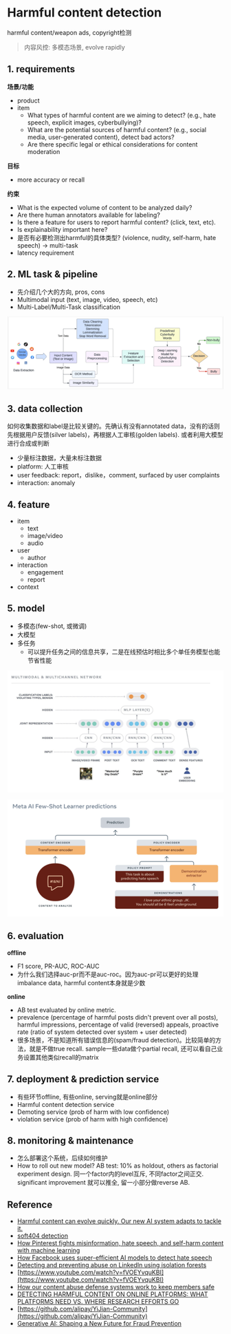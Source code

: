 # Harmful content detection
harmful content/weapon ads, copyright检测

> 内容风控: 多模态场景, evolve rapidly


## 1. requirements

**场景/功能**
- product
- item
  - What types of harmful content are we aiming to detect? (e.g., hate speech, explicit images, cyberbullying)?
  - What are the potential sources of harmful content? (e.g., social media, user-generated content), detect bad actors?
  - Are there specific legal or ethical considerations for content moderation

**目标**
- more accuracy or recall

**约束**
- What is the expected volume of content to be analyzed daily?
- Are there human annotators available for labeling?
- Is there a feature for users to report harmful content? (click, text, etc).
- Is explainability important here?
- 是否有必要检测出harmful的具体类型? (violence, nudity, self-harm, hate speech) -> multi-task
- latency requirement


## 2. ML task & pipeline
- 先介绍几个大的方向, pros, cons
- Multimodal input (text, image, video, speech, etc)
- Multi-Label/Multi-Task classification

![](../../.github/assets/03ml-content-pipe.png)


## 3. data collection
如何收集数据和label是比较关键的。先确认有没有annotated data，没有的话则先根据用户反馈(silver labels)，再根据人工审核(golden labels). 或者利用大模型进行合成或判断

- 少量标注数据，大量未标注数据
- platform: 人工审核
- user feedback: report，dislike，comment, surfaced by user complaints
- interaction: anomaly


## 4. feature

- item
  - text
  - image/video
  - audio
- user
  - author
- interaction
  - engagement
  - report
- context


## 5. model

- 多模态(few-shot, 或微调)
- 大模型
- 多任务
  - 可以提升任务之间的信息共享，二是在线预估时相比多个单任务模型也能节省性能

![](../../.github/assets/03ml-content-encoding.png)

![](../../.github/assets/03ml-content-fewshot.png)


## 6. evaluation

**offline**
- F1 score, PR-AUC, ROC-AUC
- 为什么我们选择auc-pr而不是auc-roc。因为auc-pr可以更好的处理imbalance data, harmful content本身就是少数

**online**
- AB test evaluated by online metric.
- prevalence (percentage of harmful posts didn't prevent over all posts), harmful impressions, percentage of valid (reversed) appeals, proactive rate (ratio of system detected over system + user detected)
- 很多场景，不是知道所有错误信息的(spam/fraud detection)。比较简单的方法，就是不做true recall. sample一些data做个partial recall, 还可以看自己业务设置其他类似recall的matrix


## 7. deployment & prediction service

- 有些环节offline, 有些online, serving就是online部分
- Harmful content detection service
- Demoting service (prob of harm with low confidence)
- violation service (prob of harm with high confidence)


## 8. monitoring & maintenance

- 怎么部署这个系统，后续如何维护
- How to roll out new model? AB test: 10% as holdout, others as factorial experiment design. 同一个factor内的level互斥, 不同factor之间正交. significant improvement 就可以推全, 留一小部分做reverse AB.


## Reference
- [Harmful content can evolve quickly. Our new AI system adapts to tackle it.](https://ai.meta.com/blog/harmful-content-can-evolve-quickly-our-new-ai-system-adapts-to-tackle-it/)
- [soft404 detection](https://github.com/internetarchive/tarb_soft404)
- [How Pinterest fights misinformation, hate speech, and self-harm content with machine learning](https://medium.com/pinterest-engineering/how-pinterest-fights-misinformation-hate-speech-and-self-harm-content-with-machine-learning-1806b73b40ef)
- [How Facebook uses super-efficient AI models to detect hate speech](https://ai.meta.com/blog/how-facebook-uses-super-efficient-ai-models-to-detect-hate-speech/)
- [Detecting and preventing abuse on LinkedIn using isolation forests](https://www.linkedin.com/blog/engineering/data-management/isolation-forest)
- [https://www.youtube.com/watch?v=fVOEYvquKBI](https://www.youtube.com/watch?v=fVOEYvquKBI)
- [How our content abuse defense systems work to keep members safe](https://www.linkedin.com/blog/engineering/trust-and-safety/how-our-content-abuse-defense-systems-work-to-keep-members-safe)
- [DETECTING HARMFUL CONTENT ON ONLINE PLATFORMS: WHAT PLATFORMS NEED VS. WHERE RESEARCH EFFORTS GO](https://arxiv.org/pdf/2103.00153)
- [https://github.com/alipay/YiJian-Community](https://github.com/alipay/YiJian-Community)
- [Generative AI: Shaping a New Future for Fraud Prevention](https://www.infoq.com/articles/generative-ai-fraud-prevention/?topicPageSponsorship=ed11260b-6513-40ba-922f-aae7ac9f942c)